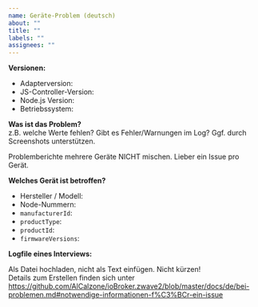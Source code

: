 ```yaml
---
name: Geräte-Problem (deutsch)
about: ""
title: ""
labels: ""
assignees: ""
---
```


<!--
	🚨🚨🚨 STOP! STOP! STOP! 🚨🚨🚨
	Vor dem Erstellen eines Issues bitte prüfen, ob das Problem hier beschrieben ist:
	https://github.com/AlCalzone/ioBroker.zwave2/blob/master/docs/de/bei-problemen.md

	Vorlage bitte VOLLSTÄNDIG ausfüllen. Unvollständige Issues können nicht bearbeitet werden
-->

**Versionen:**

-   Adapterversion: <adapter-version>
-   JS-Controller-Version: <js-controller-version> <!-- Kann mit `iobroker -v` auf der Konsole ermittelt werden -->
-   Node.js Version: <node-version> <!-- Kann mit `node -v` auf der Konsole ermittelt werden -->
-   Betriebssystem: <os-name>

**Was ist das Problem?**  
z.B. welche Werte fehlen? Gibt es Fehler/Warnungen im Log?
Ggf. durch Screenshots unterstützen.

Problemberichte mehrere Geräte NICHT mischen. Lieber ein Issue pro Gerät.

**Welches Gerät ist betroffen?**

<!--
	manufacturerId, productType und productId werden wie folgt ermittelt:
	1. Objekte-Tab, neben Node (z.B. "zwave2.0.Node002") auf den Bleistift klicken
	2. Auf Reiter "Nativ" wechseln und die entsprechendenden Felder auslesen

	firmwareVersions bitte aus dem Datenpunkt "zwave2.0.NodeXYZ.Version.firmwareVersions" kopieren (XYZ bitte durch die entsprechende Node-ID ersetzen).
-->

-   Hersteller / Modell:
-   Node-Nummern:
-   `manufacturerId`:
-   `productType`:
-   `productId`:
-   `firmwareVersions`:

**Logfile eines Interviews:**

<!--
	Um ein Gerät erneut zu interviewen, Adaptereinstellungen öffnen, auf Tab "Geräte" wechseln, hinter dem Gerät auf <kbd>...</kbd> klicken, und <kbd>Erneut interviewen</kbd>.

	ioBroker-Log beobachten - das Interview ist erst fertig, wenn "interview completed" im Log steht. Batteriebetriebene Geräte müssen ggf. mehrfach von Hand aufgeweckt werden.
-->

Als Datei hochladen, nicht als Text einfügen. Nicht kürzen!  
Details zum Erstellen finden sich unter https://github.com/AlCalzone/ioBroker.zwave2/blob/master/docs/de/bei-problemen.md#notwendige-informationen-f%C3%BCr-ein-issue
